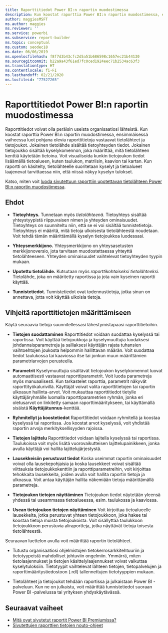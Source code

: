 ```yaml
---
title: Raporttitiedot Power BI:n raportin muodostimessa
description: Kun koostat raporttia Power BI:n raportin muodostimessa, ensimmäisessä vaiheessa luot pohjana olevia raporttitietoja vastaavat tietolähteet ja tietojoukot.
author: maggiesMSFT
ms.author: maggies
ms.reviewer: ''
ms.service: powerbi
ms.subservice: report-builder
ms.topic: conceptual
ms.custom: seodec18
ms.date: 06/06/2019
ms.openlocfilehash: f8f7d3b43cfc2d5a51b686598c1657ec21b44130
ms.sourcegitcommit: b22a9a43f61ed7fc0ced1924eec71b2534ac63f3
ms.translationtype: HT
ms.contentlocale: fi-FI
ms.lasthandoff: 02/21/2020
ms.locfileid: "77527265"
---
```

# <a name="report-data-in-power-bi-report-builder"></a>Raporttitiedot Power BI:n raportin muodostimessa

Raporttitiedot voivat olla peräisin useista organisaatiosi lähteistä. Kun koostat raporttia Power BI:n raportin muodostimessa, ensimmäisessä vaiheessa luot pohjana olevia raporttitietoja vastaavat tietolähteet ja tietojoukot. Jokainen tietolähde sisältää tietoyhteyden tiedot. Jokainen tietojoukko sisältää kyselykomennon, joka määrittää, mitä tietolähteen kenttiä käytetään tietoina. Voit visualisoida kunkin tietojoukon tiedot lisäämällä tietoalueen, kuten taulukon, matriisin, kaavion tai kartan. Kun raportti on käsitelty, tietolähteelle suoritetaan kyselyt ja tietoalueet laajenevat tarvittaessa niin, että niissä näkyy kyselyn tulokset.  

Katso, miten voit [luoda sivutettuun raporttiin upotettavan tietolähteen Power BI:n raportin muodostimessa](paginated-reports-embedded-data-source.md).


##  <a name="BkMk_ReportDataTerms"></a> Ehdot  
  
- **Tietoyhteys.** Tunnetaan myös *tietolähteenä*. Tietoyhteys sisältää yhteystyypistä riippuvaisen nimen ja yhteyden ominaisuudet. Tietoyhteys on suunniteltu niin, että se ei voi sisältää tunnistetietoja. Tietoyhteys ei määritä, mitä tietoja ulkoisesta tietolähteestä noudetaan. Voit tehdä tämän määrittämällä kyselyn tietojoukkoa luodessasi.  
  
- **Yhteysmerkkijono.** Yhteysmerkkijono on yhteysasetusten merkkijonoversio, jota tarvitaan muodostettaessa yhteyttä tietolähteeseen. Yhteyden ominaisuudet vaihtelevat tietoyhteyden tyypin mukaan.  
  
- **Upotettu tietolähde.** Kutsutaan myös *raporttikohtaiseksi tietolähteeksi*. Tietolähde, joka on määritetty raportissa ja jota vain kyseinen raportti käyttää.  
  
- **Tunnistetiedot.** Tunnistetiedot ovat todennustietoja, jotka sinun on annettava, jotta voit käyttää ulkoisia tietoja.  
  
##  <a name="BkMk_ReportDataTips"></a> Vihjeitä raporttitietojen määrittämiseen

 Käytä seuraavia tietoja suunnitellessasi lähestymistapaasi raporttitietoihin.  
  
- **Tietojen suodattaminen** Raporttitiedot voidaan suodattaa kyselyssä tai raportissa. Voit käyttää tietojoukkoja ja kyselymuuttujia luodaksesi johdannaisparametreja ja salliaksesi käyttäjän rajata tuhansien vaihtoehtojen joukosta helpommin hallittavan määrän. Voit suodattaa tiedot taulukossa tai kaaviossa itse tai jonkun muun määrittämien parametriarvojen perusteella.  
  
- **Parametrit** Kyselymuuttujia sisältävät tietojoukon kyselykomennot luovat automaattisesti vastaavat raporttiparametrit. Voit luoda parametreja myös manuaalisesti. Kun tarkastelet raporttia, parametrit näkyvät raporttityökalurivillä. Käyttäjät voivat valita raporttitietojen tai raportin ulkoasun hallinta-arvot. Voit mukauttaa raporttitiedot tietylle käyttäjäryhmälle luomalla raporttiparametrien ryhmän, jonka eri oletusarvot on linkitetty samaan raporttimääritykseen, tai käyttämällä sisäistä **Käyttäjätunnus**-kenttää. 
  
- **Ryhmitellyt ja koostetiedot** Raporttitiedot voidaan ryhmitellä ja koostaa kyselyssä tai raportissa. Jos koostat arvot kyselyssä, voit yhdistää raportin arvoja merkityksellisyyden rajoissa.  
  
- **Tietojen lajittelu** Raporttitiedot voidaan lajitella kyselyssä tai raportissa. Taulukoissa voit myös lisätä vuorovaikutteisen lajittelupainikkeen, jonka avulla käyttäjä voi hallita lajittelujärjestystä.  
  
- **Lausekkeisiin perustuvat tiedot** Koska useimmat raportin ominaisuudet voivat olla lausekepohjaisia ja koska lausekkeet voivat sisältää viittauksia tietojoukkokenttiin ja raporttiparametreihin, voit kirjoittaa tehokkaita lausekkeita, joiden avulla voit hallita raportin tietoja ja ulkoasua. Voit antaa käyttäjän hallita näkemiään tietoja määrittämällä parametreja.  
  
- **Tietojoukon tietojen näyttäminen** Tietojoukon tiedot näytetään yleensä yhdessä tai useammassa tietoalueessa, esim. taulukossa ja kaaviossa.  
  
- **Usean tietojoukon tietojen näyttäminen** Voit kirjoittaa tietoalueelle lausekkeita, jotka perustuvat yhteen tietojoukkoon, joka hakee tai koostaa tietoja muista tietojoukoista. Voit sisällyttää taulukkoon tietojoukkoon perustuvia aliraportteja, jotka näyttävät tietoja toisesta tietolähteestä.  
  
 Seuraavan luettelon avulla voit määrittää raportin tietolähteet.  
  
- Tutustu organisaatiosi ohjelmistojen tietokerrosarkkitehtuuriin ja tietotyypeistä mahdolliset johtuviin ongelmiin. Ymmärrä, miten tietolaajennukset ja tietojen käsittelylaajennukset voivat vaikuttaa kyselytuloksiin. Tietotyypit vaihtelevat lähteen tietojen, tietopalvelujen ja raporttimääritystiedostoon (.rdl) tallennettujen tietotyyppien mukaan.  
  
- Tietolähteet ja tietojoukot tehdään raportissa ja julkaistaan Power BI -palveluun. Kun ne on julkaistu, voit määrittää tunnistetiedot suoraan Power BI -palvelussa tai yrityksen yhdyskäytävässä. 

## <a name="next-steps"></a>Seuraavat vaiheet

- [Mitä ovat sivutetut raportit Power BI Premiumissa?](paginated-reports-report-builder-power-bi.md)  
- [Sivutettujen raporttien tietojen nouto-ohjeet](guidance/report-paginated-data-retrieval.md)
